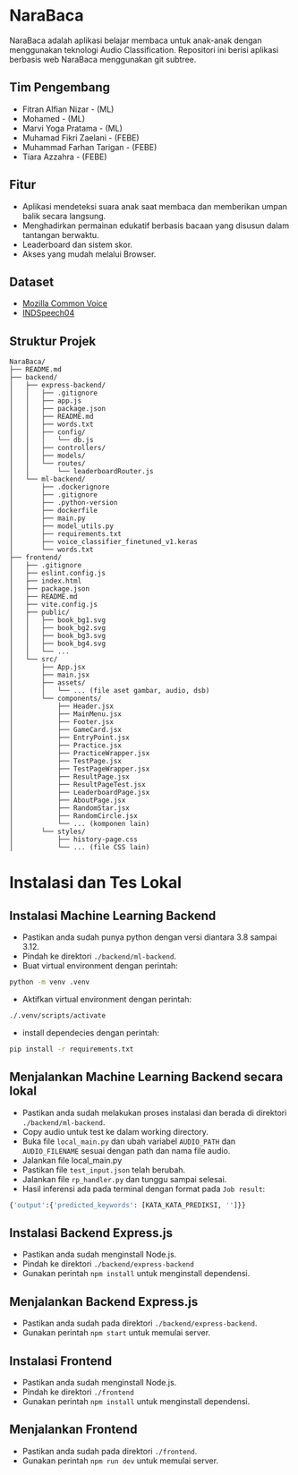 # NaraBaca
NaraBaca adalah aplikasi belajar membaca untuk anak-anak dengan menggunakan teknologi Audio Classification. Repositori ini berisi aplikasi berbasis web NaraBaca menggunakan git subtree.

## Tim Pengembang
- Fitran Alfian Nizar - (ML) 
- Mohamed - (ML)
- Marvi Yoga Pratama - (ML)
- Muhamad Fikri Zaelani - (FEBE)
- Muhammad Farhan Tarigan - (FEBE)
- Tiara Azzahra - (FEBE)

## Fitur
- Aplikasi mendeteksi suara anak saat membaca dan memberikan umpan balik secara langsung.
- Menghadirkan permainan edukatif berbasis bacaan yang disusun dalam tantangan berwaktu.
- Leaderboard dan sistem skor.
- Akses yang mudah melalui Browser.

## Dataset
- [Mozilla Common Voice](https://commonvoice.mozilla.org/id/datasets)
- [INDSpeech04](https://github.com/s-sakti/data_indsp_teldialog_lvcsr)

## Struktur Projek
```
NaraBaca/
├── README.md
├── backend/
│   ├── express-backend/
│   │   ├── .gitignore
│   │   ├── app.js
│   │   ├── package.json
│   │   ├── README.md
│   │   ├── words.txt
│   │   ├── config/
│   │   │   └── db.js
│   │   ├── controllers/
│   │   ├── models/
│   │   └── routes/
│   │       └── leaderboardRouter.js
│   └── ml-backend/
│       ├── .dockerignore
│       ├── .gitignore
│       ├── .python-version
│       ├── dockerfile
│       ├── main.py
│       ├── model_utils.py
│       ├── requirements.txt
│       ├── voice_classifier_finetuned_v1.keras
│       └── words.txt
├── frontend/
│   ├── .gitignore
│   ├── eslint.config.js
│   ├── index.html
│   ├── package.json
│   ├── README.md
│   ├── vite.config.js
│   ├── public/
│   │   ├── book_bg1.svg
│   │   ├── book_bg2.svg
│   │   ├── book_bg3.svg
│   │   ├── book_bg4.svg
│   │   └── ...
│   └── src/
│       ├── App.jsx
│       ├── main.jsx
│       ├── assets/
│       │   └── ... (file aset gambar, audio, dsb)
│       └── components/
│           ├── Header.jsx
│           ├── MainMenu.jsx
│           ├── Footer.jsx
│           ├── GameCard.jsx
│           ├── EntryPoint.jsx
│           ├── Practice.jsx
│           ├── PracticeWrapper.jsx
│           ├── TestPage.jsx
│           ├── TestPageWrapper.jsx
│           ├── ResultPage.jsx
│           ├── ResultPageTest.jsx
│           ├── LeaderboardPage.jsx
│           ├── AboutPage.jsx
│           ├── RandomStar.jsx
│           ├── RandomCircle.jsx
│           └── ... (komponen lain)
│       └── styles/
│           ├── history-page.css
│           └── ... (file CSS lain)
```

# Instalasi dan Tes Lokal
## Instalasi Machine Learning Backend
- Pastikan anda sudah punya python dengan versi diantara 3.8 sampai 3.12.
- Pindah ke direktori `./backend/ml-backend`.
- Buat virtual environment dengan perintah:
```bash
python -m venv .venv
```
- Aktifkan virtual environment dengan perintah:
```bash
./.venv/scripts/activate
```
- install dependecies dengan perintah:
```bash
pip install -r requirements.txt
```

## Menjalankan Machine Learning Backend secara lokal
- Pastikan anda sudah melakukan proses instalasi dan berada di direktori `./backend/ml-backend`.
- Copy audio untuk test ke dalam working directory.
- Buka file `local_main.py` dan ubah variabel `AUDIO_PATH` dan `AUDIO_FILENAME` sesuai dengan path dan nama file audio.
- Jalankan file local_main.py
- Pastikan file `test_input.json` telah berubah.
- Jalankan file `rp_handler.py` dan tunggu sampai selesai.
- Hasil inferensi ada pada terminal dengan format pada `Job result`:
```python
{'output':{'predicted_keywords': [KATA_KATA_PREDIKSI, '']}}
```

## Instalasi Backend Express.js
- Pastikan anda sudah menginstall Node.js.
- Pindah ke direktori `./backend/express-backend`
- Gunakan perintah `npm install` untuk menginstall dependensi.

## Menjalankan Backend Express.js
- Pastikan anda sudah pada direktori `./backend/express-backend`.
- Gunakan perintah `npm start` untuk memulai server.

## Instalasi Frontend
- Pastikan anda sudah menginstall Node.js.
- Pindah ke direktori `./frontend`
- Gunakan perintah `npm install` untuk menginstall dependensi.

## Menjalankan Frontend
- Pastikan anda sudah pada direktori `./frontend`.
- Gunakan perintah `npm run dev` untuk memulai server.